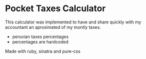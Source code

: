 Pocket Taxes Calculator
=======

This calculator was implemented to have and share quickly with my accountant 
an aproximated of my montly taxes.

* peruvian taxes percentages
* percentages are hardcoded

Made with ruby, sinatra and pure-css
